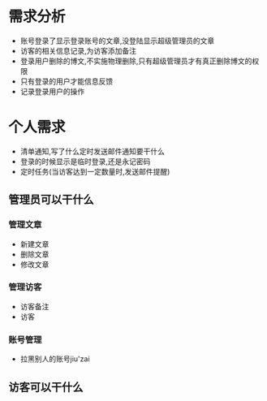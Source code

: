 # 需求分析

* 账号登录了显示登录账号的文章,没登陆显示超级管理员的文章
* 访客的相关信息记录,为访客添加备注
* 登录用户删除的博文,不实施物理删除,只有超级管理员才有真正删除博文的权限
* 只有登录的用户才能信息反馈
* 记录登录用户的操作







# 个人需求

* 清单通知,写了什么定时发送邮件通知要干什么
* 登录的时候显示是临时登录,还是永记密码
* 定时任务(当访客达到一定数量时,发送邮件提醒)

## 管理员可以干什么

### 管理文章

* 新建文章
* 删除文章
* 修改文章



### 管理访客

* 访客备注
* 访客



### 账号管理

* 拉黑别人的账号jiu'zai



## 访客可以干什么


